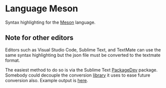 # Language Meson

Syntax highlighting for the [Meson](http://mesonbuild.com/) language.

## Note for other editors

Editors such as Visual Studio Code, Sublime Text, and TextMate can use the same
syntax highlighting but the json file must be converted to the textmate format.

The easiest method to do so is via the Sublime Text [PackageDev](https://packagecontrol.io/packages/PackageDev)
package. Somebody could decouple the conversion [library](https://github.com/SublimeText/PackageDev/tree/master/fileconv)
it uses to ease future conversion also. Example output is [here](https://gist.github.com/TingPing/02aea7422dacaded3a35a6ba12fc3757).
